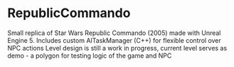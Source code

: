 # RepublicCommando

Small replica of Star Wars Republic Commando (2005) made with Unreal Engine 5.
Includes custom AITaskManager (C++) for flexible control over NPC actions
Level design is still a work in progress, current level serves as demo - a polygon for
testing logic of the game and NPC